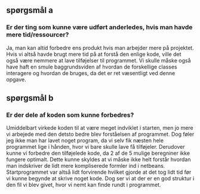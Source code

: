 ## spørgsmål a
### Er der ting som kunne være udført anderledes, hvis man havde mere tid/ressourcer?
Ja, man kan altid forbedre ens produkt hvis man arbejder mere på projektet. 
Hvis vi altså havde brugt mere tid på at forstå den enlige kode, ville det også være nemmere at lave tilføjelser til programmet. 
Vi skulle måske også have haft en smule baggrundsviden af hvordan de forskellige classes interagere og hvordan de bruges, da det er ret væsentligt ved denne opgave.

## spørgsmål b
### Er der dele af koden som kunne forbedres? 
Umiddelbart virkede koden til at være meget indviklet i starten, men jo mere vi arbejede med den detsto bedre blev forståelsen af programmet.
Dog føler jeg ikke man har lavet noget program, da vi selv fik næsten hele programmet lige i hånden, hvor vi bare skulle lave få tilføjeler.
Derudover kunne vi forbedre den tilføjelede kode, da 2 af de 5 mulige beregniner ikke fungere optimalt.
Dette kunne skyldes at vi måske ikke helt forstår hvordan man indskriver de lidt mere kompliserede formler ind i netbeans.
Startprogrammet var altså lidt forvirende hvilket gjorde at det tog lidt tid før vi kunne begynde at skrive noget kode.
Dog ser vi at der er en god struktur i den fil vi blev givet, hvor vi nemt kan finde rundt i programmet.

